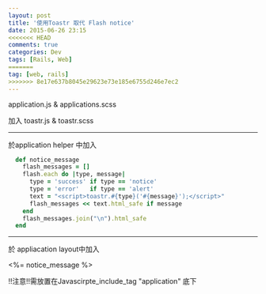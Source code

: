 ```yaml
---
layout: post
title: '使用Toastr 取代 Flash notice'
date: 2015-06-26 23:15
<<<<<<< HEAD
comments: true
categories: Dev
tags: [Rails, Web]
=======
tag: [web, rails]
>>>>>>> 8e17e637b8045e29623e73e185e6755d246e7ec2
---
```

application.js & applications.scss

加入 toastr.js & toastr.scss

-----

於application helper 中加入
```ruby
  def notice_message
    flash_messages = []
    flash.each do |type, message|
      type = 'success' if type == 'notice'
      type = 'error'   if type == 'alert'
      text = "<script>toastr.#{type}('#{message}');</script>"
      flash_messages << text.html_safe if message
    end
    flash_messages.join("\n").html_safe
  end
```

-----

於 appliacation layout中加入

<%= notice_message %>

!!注意!!需放置在Javascirpte_include_tag "application" 底下

